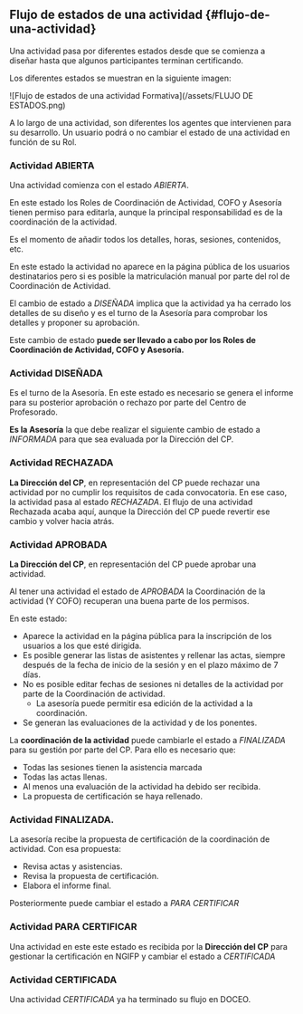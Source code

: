 ## Flujo de estados de una actividad {#flujo-de-una-actividad}

Una actividad pasa por diferentes estados desde que se comienza a diseñar hasta que algunos participantes terminan certificando.

Los diferentes estados se muestran en la siguiente imagen:

![Flujo de estados de una actividad Formativa](/assets/FLUJO DE ESTADOS.png)

A lo largo de una actividad, son diferentes los agentes que intervienen para su desarrollo. Un usuario podrá o no cambiar el estado de una actividad en función de su Rol.

### Actividad ABIERTA

Una actividad comienza con el estado _ABIERTA_.

En este estado los Roles de Coordinación de Actividad, COFO y Asesoría tienen permiso para editarla, aunque la principal responsabilidad es de la coordinación de la actividad.

Es el momento de añadir todos los detalles, horas, sesiones, contenidos, etc.

En este estado la actividad no aparece en la página pública de los usuarios destinatarios pero si es posible la matriculación manual por parte del rol de Coordinación de Actividad.

El cambio de estado a _DISEÑADA_ implica que la actividad ya ha cerrado los detalles de su diseño y es el turno de la Asesoría para comprobar los detalles y proponer su aprobación.

Este cambio de estado **puede ser llevado a cabo por los Roles de Coordinación de Actividad, COFO y Asesoría.**

### Actividad DISEÑADA

Es el turno de la Asesoría. En este estado es necesario se genera el informe para su posterior aprobación o rechazo por parte del Centro de Profesorado.

**Es la Asesoría** la que debe realizar el siguiente cambio de estado a _INFORMADA_ para que sea evaluada por la Dirección del CP.

### Actividad RECHAZADA

**La Dirección del CP**, en representación del CP puede rechazar una actividad por no cumplir los requisitos de cada convocatoria. En ese caso, la actividad pasa al estado _RECHAZADA_. El flujo de una actividad Rechazada acaba aquí, aunque la Dirección del CP puede revertir ese cambio y volver hacia atrás.

### Actividad APROBADA

**La Dirección del CP**, en representación del CP puede aprobar una actividad.

Al tener una actividad el estado de _APROBADA_ la Coordinación de la actividad (Y COFO) recuperan una buena parte de los permisos.

En este estado:

* Aparece la actividad en la página pública para la inscripción de los usuarios a los que esté dirigida.
* Es posible generar las listas de asistentes y rellenar las actas, siempre después de la fecha de inicio de la sesión y en el plazo máximo de 7 días.
* No es posible editar fechas de sesiones ni detalles de la actividad por parte de la Coordinación de actividad.
    * La asesoría puede permitir esa edición de la actividad a la coordinación.
* Se generan las evaluaciones de la actividad y de los ponentes.

La **coordinación de la actividad** puede cambiarle el estado a _FINALIZADA_ para su gestión por parte del CP. Para ello es necesario que:

* Todas las sesiones tienen la asistencia marcada
* Todas las actas llenas.
* Al menos una evaluación de la actividad ha debido ser recibida. 
* La propuesta de certificación se haya rellenado.

### Actividad FINALIZADA.

La asesoría recibe la propuesta de certificación de la coordinación de actividad. Con esa propuesta:

* Revisa actas y asistencias.
* Revisa la propuesta de certificación.
* Elabora el informe final.

Posteriormente puede cambiar el estado a _PARA CERTIFICAR_

### Actividad PARA CERTIFICAR

Una actividad en este este estado es recibida por la **Dirección del CP** para gestionar la certificación en NGIFP y cambiar el estado a _CERTIFICADA_

### Actividad CERTIFICADA


Una actividad _CERTIFICADA_ ya ha terminado su flujo en DOCEO. 